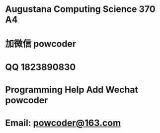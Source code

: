 # Augustana Computing Science 370 A4
# 加微信 powcoder

# QQ 1823890830

# Programming Help Add Wechat powcoder

# Email: powcoder@163.com


